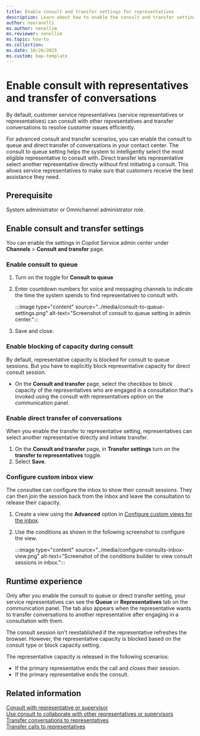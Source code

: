```yaml
---
title: Enable consult and transfer settings for representatives
description: Learn about how to enable the consult and transfer settings for conversations so that representatives can efficiently select a supervisor or another representative to consult with or transfer the conversation in Dynamics 365 Contact Center and Customer Service.
author: neeranelli
ms.author: nenellim
ms.reviewer: nenellim
ms.topic: how-to 
ms.collection:
ms.date: 10/20/2025
ms.custom: bap-template
---
```


# Enable consult with representatives and transfer of conversations

By default, customer service representatives (service representatives or representatives) can consult with other representatives and transfer conversations to resolve customer issues efficiently.

For advanced consult and transfer scenarios, you can enable the consult to queue and direct transfer of conversations in your contact center. The consult to queue setting helps the system to intelligently select the most eligible representative to consult with. Direct transfer lets representative select another representative directly without first initiating a consult. This allows service representatives to make sure that customers receive the best assistance they need.

## Prerequisite

System administrator or Omnichannel administrator role.

## Enable consult and transfer settings

You can enable the settings in Copilot Service admin center under **Channels** > **Consult and transfer** page.

### Enable consult to queue

1. Turn on the toggle for **Consult to queue**
1. Enter countdown numbers for voice and messaging channels to indicate the time the system spends to find representatives to consult with.

   :::image type="content" source="../media/consult-to-queue-settings.png" alt-text="Screenshot of consult to queue setting in admin center.":::

1. Save and close.

### Enable blocking of capacity during consult

By default, representative capacity is blocked for consult to queue sessions. But you have to explicitly block representative capacity for direct consult session.

- On the **Consult and transfer** page, select the checkbox to block capacity of the representatives who are engaged in a consultation that's invoked using the consult with representatives option on the communication panel.

### Enable direct transfer of conversations

When you enable the transfer to representative setting, representatives can select another representative directly and initiate transfer.

1. On the **Consult and transfer** page, in **Transfer settings** turn on the **transfer to representatives** toggle.
1. Select **Save**.

### Configure custom inbox view

The consultee can configure the inbox to show their consult sessions. They can then join the session back from the inbox and leave the consultation to release their capacity.

1. Create a view using the **Advanced** option in [Configure custom views for the inbox](configure-inbox.md#configure-custom-views-for-the-inbox).
1. Use the conditions as shown in the following screenshot to configure the view.

   :::image type="content" source="../media/configure-consults-inbox-view.png" alt-text="Screenshot of the conditions builder to view consult sessions in inbox.":::

## Runtime experience

Only after you enable the consult to queue or direct transfer setting, your service representatives can see the **Queue** or **Representatives** tab on the communication panel. The tab also appears when the representative wants to transfer conversations to another representative after engaging in a consultation with them.

The consult session isn't reestablished if the representative refreshes the browser. However, the representative capacity is blocked based on the consult type or block capacity setting.

The representative capacity is released in the following scenarios:

- If the primary representative ends the call and closes their session.
- If the primary representative ends the consult.

## Related information

[Consult with representative or supervisor](../use/oc-conversation-control.md#consult-with-representative-or-supervisor)  
[Use consult to collaborate with other representatives or supervisors](../use/voice-channel-transfer-consult.md#use-consult-to-collaborate-with-other-representatives-or-supervisors)  
[Transfer conversations to representatives](../use/oc-conversation-control.md#transfer-conversations)  
[Transfer calls to representatives](../use/voice-channel-transfer-consult.md#transfer-calls)
